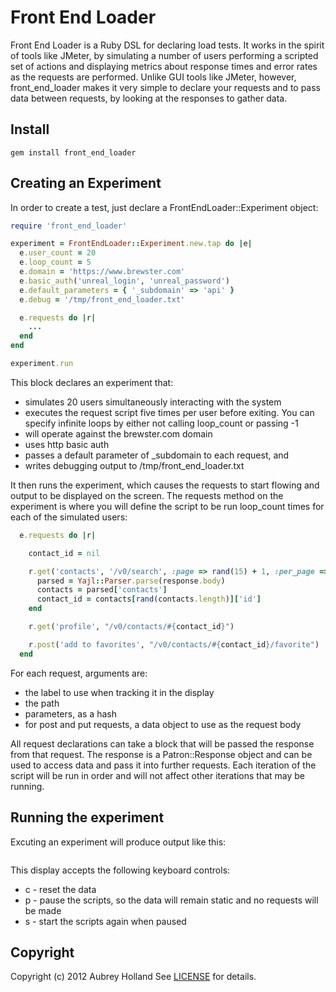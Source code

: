 # Front End Loader

Front End Loader is a Ruby DSL for declaring load tests. It works in the spirit of
tools like JMeter, by simulating a number of users performing a scripted set of actions
and displaying metrics about response times and error rates as the requests are performed.
Unlike GUI tools like JMeter, however, front_end_loader makes it very simple to declare
your requests and to pass data between requests, by looking at the responses to gather data.

## Install
    gem install front_end_loader

## Creating an Experiment

In order to create a test, just declare a FrontEndLoader::Experiment object:

```ruby
require 'front_end_loader'

experiment = FrontEndLoader::Experiment.new.tap do |e|
  e.user_count = 20
  e.loop_count = 5
  e.domain = 'https://www.brewster.com'
  e.basic_auth('unreal_login', 'unreal_password')
  e.default_parameters = { '_subdomain' => 'api' }
  e.debug = '/tmp/front_end_loader.txt'

  e.requests do |r|
    ...
  end
end

experiment.run
```

This block declares an experiment that:

* simulates 20 users simultaneously interacting with the system
* executes the request script five times per user before exiting. You can specify infinite loops by either not calling loop_count or passing -1
* will operate against the brewster.com domain
* uses http basic auth
* passes a default parameter of _subdomain to each request, and
* writes debugging output to /tmp/front_end_loader.txt

It then runs the experiment, which causes the requests to start flowing and output to be displayed
on the screen. The requests method on the experiment is where you will define the script to be run
loop_count times for each of the simulated users:

```ruby
  e.requests do |r|

    contact_id = nil

    r.get('contacts', '/v0/search', :page => rand(15) + 1, :per_page => 30) do |response|
      parsed = Yajl::Parser.parse(response.body)
      contacts = parsed['contacts']
      contact_id = contacts[rand(contacts.length)]['id']
    end

    r.get('profile', "/v0/contacts/#{contact_id}")

    r.post('add to favorites', "/v0/contacts/#{contact_id}/favorite")
  end
```

For each request, arguments are:

* the label to use when tracking it in the display
* the path
* parameters, as a hash
* for post and put requests, a data object to use as the request body

All request declarations can take a block that will be passed the response from that request. The response
is a Patron::Response object and can be used to access data and pass it into further requests. Each iteration
of the script will be run in order and will not affect other iterations that may be running.

## Running the experiment

Excuting an experiment will produce output like this:

```
```

This display accepts the following keyboard controls:

* c - reset the data
* p - pause the scripts, so the data will remain static and no requests will be made
* s - start the scripts again when paused

## <a name="copyright"></a>Copyright
Copyright (c) 2012 Aubrey Holland
See [LICENSE](https://github.com/brewster/front_end_loader/blob/master/LICENSE) for details.
